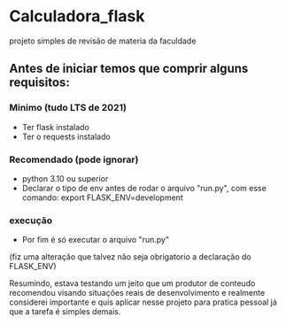 # Calculadora_flask 
projeto simples de revisão de materia da faculdade

## Antes de iniciar temos que comprir alguns requisitos:
### Minimo (tudo LTS de 2021)
 - Ter flask instalado
 - Ter o requests instalado

### Recomendado (pode ignorar)
- python 3.10 ou superior
-  Declarar o tipo de env antes de rodar o arquivo "run.py", com esse comando:
export FLASK_ENV=development


### execução
 - Por fim é só executar o arquivo "run.py"


(fiz uma alteração que talvez não seja obrigatorio a declaração do FLASK_ENV)

Resumindo, estava testando um jeito que um produtor de conteudo recomendou visando situações reais de desenvolvimento e realmente considerei importante e quis aplicar nesse projeto para pratica pessoal já que a tarefa é simples demais.
